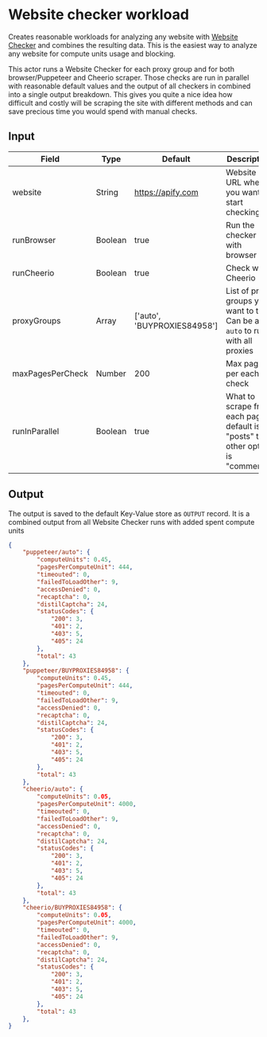 # Website checker workload

Creates reasonable workloads for analyzing any website with [Website Checker](https://apify.com/lukaskrivka/website-checker) and combines the resulting data. This is the easiest way to analyze any website for compute units usage and blocking.

This actor runs a Website Checker for each proxy group and for both browser/Puppeteer and Cheerio scraper. Those checks are run in parallel with reasonable default values and the output of all checkers in combined into a single output breakdown. This gives you quite a nice idea how difficult and costly will be scraping the site with different methods and can save precious time you would spend with manual checks.

## Input
| Field | Type | Default | Description |
| ----- | ---- | ------- | ----------- |
| website | String | https://apify.com | Website URL where you want to start checking |
| runBrowser | Boolean | true | Run the checker with browser |
| runCheerio | Boolean | true | Check with Cheerio  |
| proxyGroups | Array | ['auto', 'BUYPROXIES84958'] | List of proxy groups you want to test. Can be also `auto` to run with all proxies |
| maxPagesPerCheck | Number | 200 | Max pages per each check |
| runInParallel | Boolean | true | What to scrape from each page, default is "posts" the other option is "comments" |

## Output
The output is saved to the default Key-Value store as `OUTPUT` record. It is a combined output from all Website Checker runs with added spent compute units
```json
{
    "puppeteer/auto": {
        "computeUnits": 0.45,
        "pagesPerComputeUnit": 444,
        "timeouted": 0,
        "failedToLoadOther": 9,
        "accessDenied": 0,
        "recaptcha": 0,
        "distilCaptcha": 24,
        "statusCodes": {
            "200": 3,
            "401": 2,
            "403": 5,
            "405": 24
        },
        "total": 43
    },
    "puppeteer/BUYPROXIES84958": {
        "computeUnits": 0.45,
        "pagesPerComputeUnit": 444,
        "timeouted": 0,
        "failedToLoadOther": 9,
        "accessDenied": 0,
        "recaptcha": 0,
        "distilCaptcha": 24,
        "statusCodes": {
            "200": 3,
            "401": 2,
            "403": 5,
            "405": 24
        },
        "total": 43
    },
    "cheerio/auto": {
        "computeUnits": 0.05,
        "pagesPerComputeUnit": 4000,
        "timeouted": 0,
        "failedToLoadOther": 9,
        "accessDenied": 0,
        "recaptcha": 0,
        "distilCaptcha": 24,
        "statusCodes": {
            "200": 3,
            "401": 2,
            "403": 5,
            "405": 24
        },
        "total": 43
    },
    "cheerio/BUYPROXIES84958": {
        "computeUnits": 0.05,
        "pagesPerComputeUnit": 4000,
        "timeouted": 0,
        "failedToLoadOther": 9,
        "accessDenied": 0,
        "recaptcha": 0,
        "distilCaptcha": 24,
        "statusCodes": {
            "200": 3,
            "401": 2,
            "403": 5,
            "405": 24
        },
        "total": 43
    },
}
```
